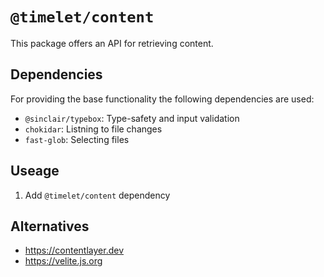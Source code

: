 # `@timelet/content`

This package offers an API for retrieving content.

## Dependencies

For providing the base functionality the following dependencies are used:

- `@sinclair/typebox`: Type-safety and input validation
- `chokidar`: Listning to file changes
- `fast-glob`: Selecting files

## Useage

1. Add `@timelet/content` dependency

## Alternatives

- https://contentlayer.dev
- https://velite.js.org
